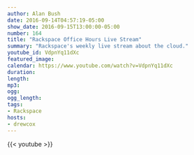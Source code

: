 ```yaml
---
author: Alan Bush
date: 2016-09-14T04:57:19-05:00
show_date: 2016-09-15T13:00:00-05:00
number: 164
title: "Rackspace Office Hours Live Stream"
summary: "Rackspace's weekly live stream about the cloud."
youtube_id: VdpnYq11dXc
featured_image:
calendar: https://www.youtube.com/watch?v=VdpnYq11dXc
duration:
length:
mp3:
ogg:
ogg_length:
tags:
- Rackspace
hosts:
- drewcox
---
```



<!--more-->

{{< youtube >}}
